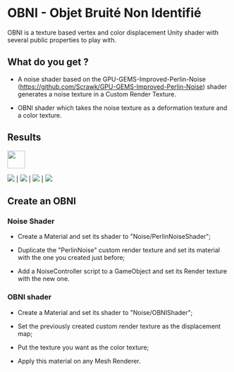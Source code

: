 # OBNI - Objet Bruité Non Identifié

OBNI is a texture based vertex and color displacement Unity shader with several public properties to play with.

## What do you get ? 

- A noise shader based on the GPU-GEMS-Improved-Perlin-Noise (https://github.com/Scrawk/GPU-GEMS-Improved-Perlin-Noise) shader generates a noise texture in a Custom Render Texture.

- OBNI shader which takes the noise texture as a deformation texture and a color texture. 

## Results 
<img src="https://media.giphy.com/media/l9Tu2Br9lb35TnOa5T/giphy.gif" width="40" height="40" />

![](https://media.giphy.com/media/l9Tu2Br9lb35TnOa5T/giphy.gif)    |   ![](https://github.com/alexbourgeois/OBNI/blob/master/Results/ezgif.com-gif-maker.gif)   |    ![](https://github.com/alexbourgeois/OBNI/blob/master/Results/ezgif.com-optimize.gif)   |  ![](https://github.com/alexbourgeois/OBNI/blob/master/Results/ezgif.com-gif-maker2.gif)


## Create an OBNI

### Noise Shader

- Create a Material and set its shader to "Noise/PerlinNoiseShader";

- Duplicate the "PerlinNoise" custom render texture and set its material with the one you created just before;

- Add a NoiseController script to a GameObject and set its Render texture with the new one.

### OBNI shader

- Create a Material and set its shader to "Noise/OBNIShader";

- Set the previously created custom render texture as the displacement map;

- Put the texture you want as the color texture;

- Apply this material on any Mesh Renderer.
